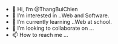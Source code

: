 - 👋 Hi, I’m @ThangBuiChien
- 👀 I’m interested in ..Web and Software.
- 🌱 I’m currently learning ..Web at school.
- 💞️ I’m looking to collaborate on ...
- 📫 How to reach me ...

<!---
ThangBuiChien/ThangBuiChien is a ✨ special ✨ repository because its `README.md` (this file) appears on your GitHub profile.
You can click the Preview link to take a look at your changes.
--->
